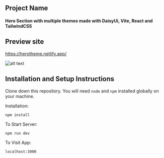 ## Project Name 

#### Hero Section with multiple themes made with DaisyUi, Vite, React and TailwindCSS



## Preview site
https://herotheme.netlify.app/

![alt text](https://iili.io/HJgvdzb.png)





## Installation and Setup Instructions
 

Clone down this repository. You will need `node` and `npm` installed globally on your machine.  

Installation:

`npm install`  

To Start Server:

`npm run dev`   

To Visit App:

`localhost:3000`  
